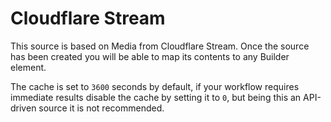 # Cloudflare Stream

This source is based on Media from Cloudflare Stream. Once the source has been created you will be able to map its contents to any Builder element.

The cache is set to `3600` seconds by default, if your workflow requires immediate results disable the cache by setting it to `0`, but being this an API-driven source it is not recommended.
